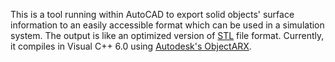 This is a tool running within AutoCAD to export solid objects' surface information to an easily accessible format which can be used in a simulation system. The output is like an optimized version of [STL](http://en.wikipedia.org/wiki/STL_(file_format)) file format.
Currently, it compiles in Visual C++ 6.0 using [Autodesk's ObjectARX](http://usa.autodesk.com/adsk/servlet/index?id=773204&siteID=123112).